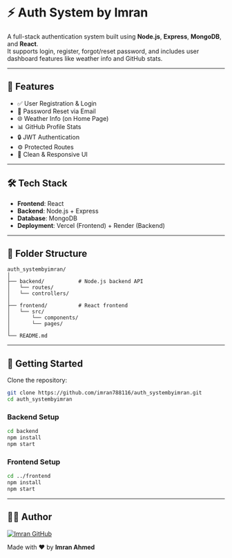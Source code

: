 # ⚡ Auth System by Imran

A full-stack authentication system built using **Node.js**, **Express**, **MongoDB**, and **React**.  
It supports login, register, forgot/reset password, and includes user dashboard features like weather info and GitHub stats.

---

## 🔐 Features

- ✅ User Registration & Login  
- 🔐 Password Reset via Email  
- 🌐 Weather Info (on Home Page)  
- 📊 GitHub Profile Stats  
- 🔒 JWT Authentication  
- ⚙️ Protected Routes  
- 🎨 Clean & Responsive UI  

---

## 🛠️ Tech Stack

- **Frontend**: React  
- **Backend**: Node.js + Express  
- **Database**: MongoDB  
- **Deployment**: Vercel (Frontend) + Render (Backend)  

---

## 📁 Folder Structure

```
auth_systembyimran/
│
├── backend/           # Node.js backend API
│   └── routes/
│   └── controllers/
│
├── frontend/          # React frontend
│   └── src/
│       └── components/
│       └── pages/
│
└── README.md
```

---

## 🚀 Getting Started

Clone the repository:

```bash
git clone https://github.com/imran788116/auth_systembyimran.git
cd auth_systembyimran
```

### Backend Setup

```bash
cd backend
npm install
npm start
```

### Frontend Setup

```bash
cd ../frontend
npm install
npm start
```

---


## 🙋‍♂️ Author

[![Imran GitHub](https://img.shields.io/badge/GitHub-Imran788116-black?style=for-the-badge&logo=github)](https://github.com/imran788116)

Made with ❤️ by **Imran Ahmed**


 